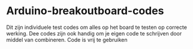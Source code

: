 Arduino-breakoutboard-codes
===========================
Dit zijn individuele test codes om alles op het board te testen op correcte werking.
Dee codes zijn ook handig om je eigen code te schrijven door middel van combineren.
Code is vrij te gebruiken
